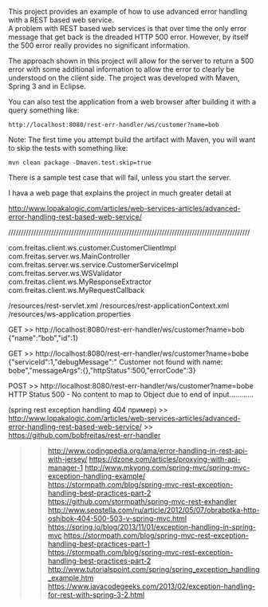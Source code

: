 This project provides an example of how to use advanced error handling with a REST based web service.  
A problem with REST based web services is that over time the only error message that get back is 
the dreaded HTTP 500 error.  However, by itself the 500 error really provides no significant 
information.  

The approach shown in this project will allow for the server to return a 500 error with some 
additional information to allow the error to clearly be understood on the client side.  The 
project was developed with Maven, Spring 3 and in Eclipse.  

You can also test the application from a web browser after building it with a query something 
like: 

    http://localhost:8080/rest-err-handler/ws/customer?name=bob

Note: The first time you attempt build the artifact with Maven, you will want to skip the tests with something like:

    mvn clean package -Dmaven.test.skip=true
    
There is a sample test case that will fail, unless you start the server.  

I hava a web page that explains the project in much greater detail at

http://www.lopakalogic.com/articles/web-services-articles/advanced-error-handling-rest-based-web-service/

////////////////////////////////////////////////////////////////////////////////////////////////

com.freitas.client.ws.customer.CustomerClientImpl
com.freitas.server.ws.MainController
com.freitas.server.ws.service.CustomerServiceImpl
com.freitas.server.ws.WSValidator
com.freitas.client.ws.MyResponseExtractor
com.freitas.client.ws.MyRequestCallback

/resources/rest-servlet.xml
/resources/rest-applicationContext.xml
/resources/ws-application.properties

GET >> http://localhost:8080/rest-err-handler/ws/customer?name=bob
       {"name":"bob","id":1}
       
GET >> http://localhost:8080/rest-err-handler/ws/customer?name=bobe
       {"serviceId":1,"debugMessage":" Customer not found with name: bobe","messageArgs":{},"httpStatus":500,"errorCode":3}
       
POST >> http://localhost:8080/rest-err-handler/ws/customer?name=bobe
        HTTP Status 500 - No content to map to Object due to end of input............
        
(spring rest exception handling 404 пример) >> http://www.lopakalogic.com/articles/web-services-articles/advanced-error-handling-rest-based-web-service/ >> https://github.com/bobfreitas/rest-err-handler
>> http://www.codingpedia.org/ama/error-handling-in-rest-api-with-jersey/
>> https://dzone.com/articles/proxying-with-api-manager-1
>> http://www.mkyong.com/spring-mvc/spring-mvc-exception-handling-example/
>> https://stormpath.com/blog/spring-mvc-rest-exception-handling-best-practices-part-2
>> https://github.com/stormpath/spring-mvc-rest-exhandler
>> http://www.seostella.com/ru/article/2012/05/07/obrabotka-http-oshibok-404-500-503-v-spring-mvc.html
>> https://spring.io/blog/2013/11/01/exception-handling-in-spring-mvc
>> https://stormpath.com/blog/spring-mvc-rest-exception-handling-best-practices-part-1
>> https://stormpath.com/blog/spring-mvc-rest-exception-handling-best-practices-part-2
>> http://www.tutorialspoint.com/spring/spring_exception_handling_example.htm
>> https://www.javacodegeeks.com/2013/02/exception-handling-for-rest-with-spring-3-2.html
